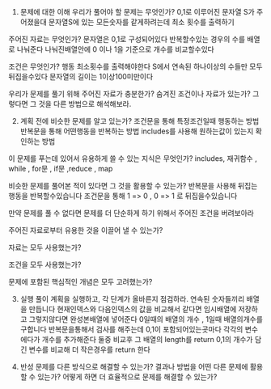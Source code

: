 1. 문제에 대한 이해
우리가 풀어야 할 문제는 무엇인가?
    0,1로 이루어진 문자열 S가 주어졌을대 문자열S에 있는 모든숫자를 같게하려는데 최소 횟수를 출력하기

주어진 자료는 무엇인가?
    문자열은 0,1로 구성되어있다
    반복할수있는 경우의 수를 배열로 나눠준다
    나눠진배열안에 0 이나 1을 기준으로 개수를 비교할수있다

조건은 무엇인가?
    행동 최소횟수를 출력해야한다
    S에서 연속된 하나이상의 수들만 모두 뒤집을수있다
    문자열의 길이는 1이상100미만이다

우리가 문제를 풀기 위해 주어진 자료가 충분한가?
숨겨진 조건이나 자료가 있는가? 그렇다면 그 것을 다른 방법으로 해석해보라.

2. 계획
전에 비슷한 문제를 알고 있는가?
    조건문을 통해 특정조건일때 행동하는 방법
    반복문을 통해 어떤행동을 반복하는 방법
    includes를 사용해 원하는값이 있는지 확인하는 방법

이 문제를 푸는데 있어서 유용하게 쓸 수 있는 지식은 무엇인가?
    includes, 재귀함수 , while , for문 , if문 ,reduce , map

비슷한 문제를 풀어본 적이 있다면 그 것을 활용할 수 있는가?
    반복문을 사용해 뒤집는행동을 반복할수있습니다
    조건문을 통해 1 => 0 , 0 => 1 로 뒤집을수있습니다

만약 문제를 풀 수 없다면 문제를 더 단순하게 하기 위해서 주어진 조건을 버려보아라

주어진 자료로부터 유용한 것을 이끌어 낼 수 있는가?

자료는 모두 사용했는가?

조건을 모두 사용했는가?

문제에 포함된 핵심적인 개념은 모두 고려했는가?

3. 실행
풀이 계획을 실행하고, 각 단계가 올바른지 점검하라.
    연속된 숫자들끼리 배열을 만듭니다
        현재인덱스와 다음인덱스의 값을 비교해서 같다면 임시배열에 저장하고 그렇지않다면 완성본배열에 넣어준다
    0일때의 배열의 개수 , 1일때 배열의개수를 구합니다
        반복문을통해서 검사를 해주는데 0,1이 포함되어있는곳마다 각각의 변수에다가 개수를 추가해준다
    둘중 비교후 그 배열의 length를 return
        0,1의 개수가 담긴 변수를 비교해 더 작은경우를 return 한다

4. 반성
문제를 다른 방식으로 해결할 수 있는가?
결과나 방법을 어떤 다른 문제에 활용할 수 있는가?
어떻게 하면 더 효율적으로 문제를 해결할 수 있는가?
